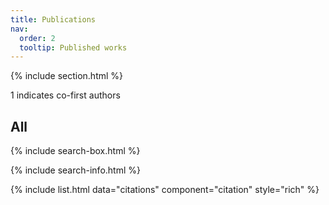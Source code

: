 ```yaml
---
title: Publications
nav:
  order: 2
  tooltip: Published works
---
```


{% include section.html %}

1 indicates co-first authors

## All

{% include search-box.html %}

{% include search-info.html %}

{% include list.html data="citations" component="citation" style="rich" %}
